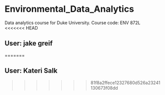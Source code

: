 # Environmental_Data_Analytics
Data analytics course for Duke University. Course code: ENV 872L
<<<<<<< HEAD
## User: jake greif
=======

## User: Kateri Salk
>>>>>>> 81f8a2ffece12327680d526a23241130673f08dd
